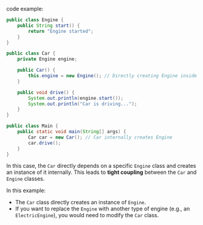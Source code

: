 code example:

```java
public class Engine { 
	public String start() { 
		return "Engine started"; 
	} 
}
```

```java
public class Car {
    private Engine engine;

    public Car() {
        this.engine = new Engine(); // Directly creating Engine inside Car
    }

    public void drive() {
        System.out.println(engine.start());
        System.out.println("Car is driving...");
    }
}
```

```java
public class Main {
    public static void main(String[] args) {
        Car car = new Car(); // Car internally creates Engine
        car.drive();
    }
}
```

In this case, the `Car` directly depends on a specific `Engine` class and creates an instance of it internally. This leads to **tight coupling** between the `Car` and `Engine` classes.

In this example:

- The `Car` class directly creates an instance of `Engine`.
- If you want to replace the `Engine` with another type of engine (e.g., an `ElectricEngine`), you would need to modify the `Car` class.